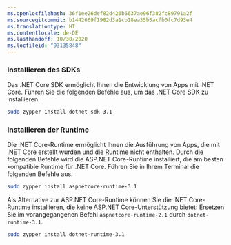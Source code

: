 ```yaml
---
ms.openlocfilehash: 36f1ee26def82d426b6637ae96f382fc89791a2f
ms.sourcegitcommit: b1442669f1982d3a1cb18ea35b5acfb0fc7d93e4
ms.translationtype: HT
ms.contentlocale: de-DE
ms.lasthandoff: 10/30/2020
ms.locfileid: "93135848"
---
```


### <a name="install-the-sdk"></a>Installieren des SDKs

Das .NET Core SDK ermöglicht Ihnen die Entwicklung von Apps mit .NET Core. Führen Sie die folgenden Befehle aus, um das .NET Core SDK zu installieren.

```bash
sudo zypper install dotnet-sdk-3.1
```

### <a name="install-the-runtime"></a>Installieren der Runtime

Die .NET Core-Runtime ermöglicht Ihnen die Ausführung von Apps, die mit .NET Core erstellt wurden und die Runtime nicht enthalten. Durch die folgenden Befehle wird die ASP.NET Core-Runtime installiert, die am besten kompatible Runtime für .NET Core. Führen Sie in Ihrem Terminal die folgenden Befehle aus.

```bash
sudo zypper install aspnetcore-runtime-3.1
```

Als Alternative zur ASP.NET Core-Runtime können Sie die .NET Core-Runtime installieren, die keine ASP.NET Core-Unterstützung bietet: Ersetzen Sie im vorangegangenen Befehl `aspnetcore-runtime-2.1` durch `dotnet-runtime-3.1`.

```bash
sudo zypper install dotnet-runtime-3.1
```
